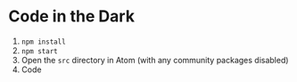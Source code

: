 # Code in the Dark

1. `npm install`
2. `npm start`
3. Open the `src` directory in Atom (with any community packages disabled)
4. Code
